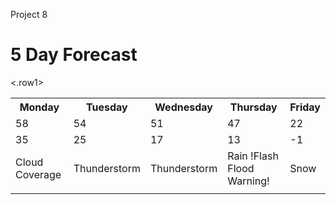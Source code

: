 Project 8 <!DOCTYPE html>

<html>
<head>  <h1> 5 Day Forecast </h1> 

</head>
<head> <link rel="stylesheet" type="text/css" href="project8style.css" > </head>
<body> 
<table style="width:100%">



<.row1> <tr>
  <th> Monday </th>
  <th> Tuesday </th>
  <th> Wednesday </th>
  <th> Thursday </th>
  <th> Friday </th>
</tr>
</.row1>


<tr>
  <td> 58 </td>
  <td> 54 </td>
  <td> 51 </td>
  <td> 47 </td>
  <td> 22 </td>
</tr>



<tr>
  <td> 35 </td>
  <td> 25 </td>
  <td> 17 </td>
  <td> 13 </td>
  <td> -1 </td>
</tr>



<tr>
  <td> Cloud Coverage </td>
  <td> Thunderstorm </td>
  <td> Thunderstorm </td>
  <td> Rain !Flash Flood Warning! </td>
  <td> Snow </td>
</tr>



<tr>
  <td>  <img>   </td>
  <td>  <img>   </td>
  <td>  <img>   </td>
  <td>  <img>   </td>
  <td>  <img>   </td>
</tr>

</table>

</body>

</html>

